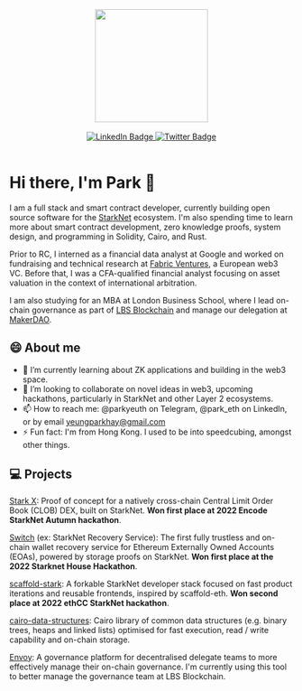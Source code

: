 <div id="header" align="center">
  <img src="https://media.giphy.com/media/3kPDmoWdBpQPNhCnUG/giphy.gif" width="200"/>
  <br><br>
  <div id="badges">
  <a href="https://www.linkedin.com/in/park-yeung/">
    <img src="https://img.shields.io/badge/LinkedIn-blue?style=for-the-badge&logo=linkedin&logoColor=white" alt="LinkedIn Badge"/>
  </a>
  <a href="https://twitter.com/park_eth">
    <img src="https://img.shields.io/badge/Twitter-9cf?style=for-the-badge&logo=twitter&logoColor=black" alt="Twitter Badge"/>
  </a>
</div>
</div>

<br>


# Hi there, I'm Park 👋

I am a full stack and smart contract developer, currently building open source software for the [StarkNet](https://starknet.io/what-is-starknet/) ecosystem. I'm also spending time to learn more about smart contract development, zero knowledge proofs, system design, and programming in Solidity, Cairo, and Rust.

Prior to RC, I interned as a financial data analyst at Google and worked on fundraising and technical research at [Fabric Ventures](http://fabric.vc), a European web3 VC. Before that, I was a CFA-qualified financial analyst focusing on asset valuation in the context of international arbitration.

I am also studying for an MBA at London Business School, where I lead on-chain governance as part of [LBS Blockchain](https://lbs-blockchain.com/) and manage our delegation at [MakerDAO](https://makerdao.com/). 

## 😄 About me 

- 🌱 I’m currently learning about ZK applications and building in the web3 space.
- 👯 I’m looking to collaborate on novel ideas in web3, upcoming hackathons, particularly in StarkNet and other Layer 2 ecosystems.
- 📫 How to reach me: @parkyeuth on Telegram, @park_eth on LinkedIn, or by email [yeungparkhay@gmail.com](mailto:yeungparkhay@gmail.com)
- ⚡ Fun fact: I'm from Hong Kong. I used to be into speedcubing, amongst other things.

## 💻 Projects

[Stark X](https://github.com/stark-dex): Proof of concept for a natively cross-chain Central Limit Order Book (CLOB) DEX, built on StarkNet. **Won first place at 2022 Encode StarkNet Autumn hackathon**.

[Switch](https://github.com/switch-recover/switch) (ex: StarkNet Recovery Service): The first fully trustless and on-chain wallet recovery service for Ethereum Externally Owned Accounts (EOAs), powered by storage proofs on StarkNet. **Won first place at the 2022 Starknet House Hackathon**.

[scaffold-stark](https://github.com/parketh/scaffold-stark): A forkable StarkNet developer stack focused on fast product iterations and reusable frontends, inspired by scaffold-eth. **Won second place at 2022 ethCC StarkNet hackathon**.

[cairo-data-structures](https://github.com/parketh/cairo-data-structures): Cairo library of common data structures (e.g. binary trees, heaps and linked lists) optimised for fast execution, read / write capability and on-chain storage. 

[Envoy](https://github.com/parketh/envoy): A governance platform for decentralised delegate teams to more effectively manage their on-chain governance. I'm currently using this tool to better manage the governance team at LBS Blockchain.
